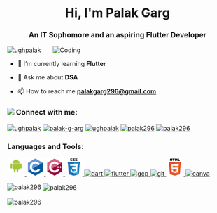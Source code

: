 <h1 align="center">Hi, I'm Palak Garg  </h1>
<h3 align="center">An IT Sophomore and an aspiring Flutter Developer</h3>

<img align="right" alt="Coding" width="400" src="https://cdn.dribbble.com/users/966681/screenshots/2896143/media/a9fd79b1391ff77fccecb124c5430eb1.gif">

<p align="left"> <a href="https://twitter.com/ughpalak" target="blank"><img src="https://img.shields.io/twitter/follow/ughpalak?logo=twitter&style=for-the-badge" alt="ughpalak" /></a> </p>

- 🌱 I’m currently learning **Flutter**

- 💬 Ask me about **DSA**

- 📫 How to reach me **palakgarg296@gmail.com**

<h3 align="left"><img src="https://github.com/rajput2107/rajput2107/blob/master/Assets/Handshake.gif" height="33px" /> Connect with me: </p></h3>
<p align="left">
<a href="https://twitter.com/ughpalak" target="blank"><img align="center" src="https://raw.githubusercontent.com/rahuldkjain/github-profile-readme-generator/master/src/images/icons/Social/twitter.svg" alt="ughpalak" height="30" width="40" /></a>
<a href="https://linkedin.com/in/palak-g-arg" target="blank"><img align="center" src="https://raw.githubusercontent.com/rahuldkjain/github-profile-readme-generator/master/src/images/icons/Social/linked-in-alt.svg" alt="palak-g-arg" height="30" width="40" /></a>
<a href="https://instagram.com/ughpalak" target="blank"><img align="center" src="https://raw.githubusercontent.com/rahuldkjain/github-profile-readme-generator/master/src/images/icons/Social/instagram.svg" alt="ughpalak" height="30" width="40" /></a>
<a href="https://www.leetcode.com/palak296" target="blank"><img align="center" src="https://raw.githubusercontent.com/rahuldkjain/github-profile-readme-generator/master/src/images/icons/Social/leet-code.svg" alt="palak296" height="30" width="40" /></a>
<a href="https://auth.geeksforgeeks.org/user/palak296" target="blank"><img align="center" src="https://raw.githubusercontent.com/rahuldkjain/github-profile-readme-generator/master/src/images/icons/Social/geeks-for-geeks.svg" alt="palak296" height="30" width="40" /></a>
</p>

<h3 align="left"> Languages and Tools:  </h3>
<p align="left">
<p align="left"> <a href="https://developer.android.com" target="_blank"> <img src="https://raw.githubusercontent.com/devicons/devicon/master/icons/android/android-original-wordmark.svg" alt="android" width="40" height="40"/> </a> <a href="https://www.cprogramming.com/" target="_blank"> <img src="https://raw.githubusercontent.com/devicons/devicon/master/icons/c/c-original.svg" alt="c" width="40" height="40"/> </a> <a href="https://www.w3schools.com/cpp/" target="_blank"> <img src="https://raw.githubusercontent.com/devicons/devicon/master/icons/cplusplus/cplusplus-original.svg" alt="cplusplus" width="40" height="40"/> </a> <a href="https://www.w3schools.com/css/" target="_blank"> <img src="https://raw.githubusercontent.com/devicons/devicon/master/icons/css3/css3-original-wordmark.svg" alt="css3" width="40" height="40"/> </a> <a href="https://dart.dev" target="_blank"> <img src="https://www.vectorlogo.zone/logos/dartlang/dartlang-icon.svg" alt="dart" width="40" height="40"/> </a> <a href="https://flutter.dev" target="_blank"> <img src="https://www.vectorlogo.zone/logos/flutterio/flutterio-icon.svg" alt="flutter" width="40" height="40"/> </a> <a href="https://cloud.google.com" target="_blank"> <img src="https://www.vectorlogo.zone/logos/google_cloud/google_cloud-icon.svg" alt="gcp" width="40" height="40"/> </a> <a href="https://git-scm.com/" target="_blank"> <img src="https://www.vectorlogo.zone/logos/git-scm/git-scm-icon.svg" alt="git" width="40" height="40"/> </a> <a href="https://www.w3.org/html/" target="_blank"> <img src="https://raw.githubusercontent.com/devicons/devicon/master/icons/html5/html5-original-wordmark.svg" alt="html5" width="40" height="40"/> </a>
<a target="_blank" rel="noopener noreferrer" href="https://github.com/pritmanvar/pritmanvar/blob/main/tools/canva.png?raw=true"><img src="https://github.com/pritmanvar/pritmanvar/raw/main/tools/canva.png?raw=true" alt="canva" width="40" height="40" style="max-width:100%;"></a></p>

<p><img align="left" src="https://github-readme-stats.vercel.app/api/top-langs?username=palak296&show_icons=true&locale=en&layout=compact" alt="palak296" /></p>

<p>&nbsp;<img align="center" src="https://github-readme-stats.vercel.app/api?username=palak296&show_icons=true&locale=en" alt="palak296" /></p>

<p><img align="center" src="https://github-readme-streak-stats.herokuapp.com/?user=palak296&" alt="palak296" /></p>
